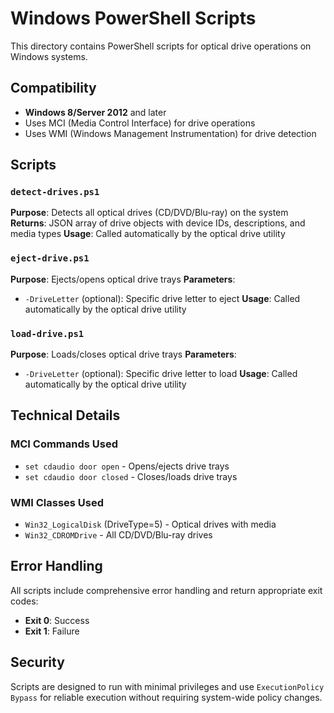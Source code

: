 # Windows PowerShell Scripts

This directory contains PowerShell scripts for optical drive operations on Windows systems.

## Compatibility

- **Windows 8/Server 2012** and later
- Uses MCI (Media Control Interface) for drive operations
- Uses WMI (Windows Management Instrumentation) for drive detection

## Scripts

### `detect-drives.ps1`
**Purpose**: Detects all optical drives (CD/DVD/Blu-ray) on the system
**Returns**: JSON array of drive objects with device IDs, descriptions, and media types
**Usage**: Called automatically by the optical drive utility

### `eject-drive.ps1`
**Purpose**: Ejects/opens optical drive trays
**Parameters**: 
- `-DriveLetter` (optional): Specific drive letter to eject
**Usage**: Called automatically by the optical drive utility

### `load-drive.ps1`
**Purpose**: Loads/closes optical drive trays
**Parameters**: 
- `-DriveLetter` (optional): Specific drive letter to load
**Usage**: Called automatically by the optical drive utility

## Technical Details

### MCI Commands Used
- `set cdaudio door open` - Opens/ejects drive trays
- `set cdaudio door closed` - Closes/loads drive trays

### WMI Classes Used
- `Win32_LogicalDisk` (DriveType=5) - Optical drives with media
- `Win32_CDROMDrive` - All CD/DVD/Blu-ray drives

## Error Handling

All scripts include comprehensive error handling and return appropriate exit codes:
- **Exit 0**: Success
- **Exit 1**: Failure

## Security

Scripts are designed to run with minimal privileges and use `ExecutionPolicy Bypass` for reliable execution without requiring system-wide policy changes.